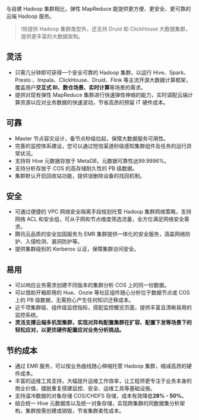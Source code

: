 与自建 Hadoop 集群相比，弹性 MapReduce 能提供更方便、更安全、更可靠的云端 Hadoop 服务。
>!除提供 Hadoop 集群类型外，还支持 Druid 和 ClickHouse 大数据集群，提供更丰富的大数据架构。

## 灵活
- 只需几分钟即可获得一个安全可靠的 Hadoop 集群，以运行 Hive、Spark、Presto 、Impala、ClickHouse、Druid、Flink 等主流开源大数据计算框架，覆盖用户**交互式 BI、数仓场景、实时计算**等场景的需求。
- 提供对现有弹性 MapReduce 集群进行快速弹性伸缩的能力，实时调配云端计算资源以应对业务数据的快速波动，节省高昂的预留 IT 硬件成本。

## 可靠
- Master 节点容灾设计，备节点秒级拉起，保障大数据服务可用性。
- 完善的监控体系建设，您可以通过短信渠道秒级感知集群组件及任务的运行异常状况。
- 支持将 Hive 元数据存放于 MetaDB，元数据可靠性达99.9996%。
- 支持分析存放于 COS 的高存储耐久性的 PB 级数据。
- 集群默认开启回收站功能，提供误删除设备的找回机制。

## 安全
- 可通过便捷的 VPC 网络安全隔离手段规划托管 Hadoop 集群网络策略，支持网络 ACL 和安全组，可从子网和节点维度筛选流量，全方位满足网络安全需求。
- 腾讯云品质的安全加固服务为 EMR 集群提供一体化的安全服务，涵盖网络防护、入侵检测、漏洞防护等。
- 提供集群级别的 Kerberos 认证，保障集群访问安全。

## 易用
- 可以响应业务需求创建不同版本的集群分析 COS 上的同一份数据。
- 可以借助开箱即用的 Hue、Oozie 等社区组件随心分析位于数据节点或 COS 上的 PB 级数据，无需担心产生任何知识迁移成本。
- 近千项集群级、组件级监控指标，搭配监控概览页面，提供丰富且清晰易用的监控系统。
- **灵活支撑云端多机型集群，实现对异构配置集群在扩容、配置下发等场景下的轻松应对，以更优硬件配置应对业务分析挑战。**

## 节约成本
- 通过 EMR 服务，可以按业务曲线随心伸缩托管 Hadoop 集群，缩减高昂的硬件成本。
- 丰富的运维工具支持，大幅提升运维工作效率，让工程师更专注于业务本身的商业价值，摆脱重复搭建监控、安全、运维工具等基础设施。
- 支持温冷数据的对象存储 COS/CHDFS 存储，成本有效降低**28% - 50%**。
- 结合统一 Hive 元数据库以及统一对象存储，实现跨集群的同数据集分析架构，集群按需创建或销毁，节省集群柔性成本。
